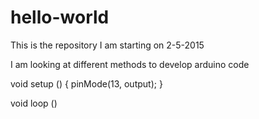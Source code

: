 # hello-world
This is the repository I am starting on 2-5-2015

I am looking at different methods to develop arduino code 

void setup ()
{
pinMode(13, output);
}

void loop ()

